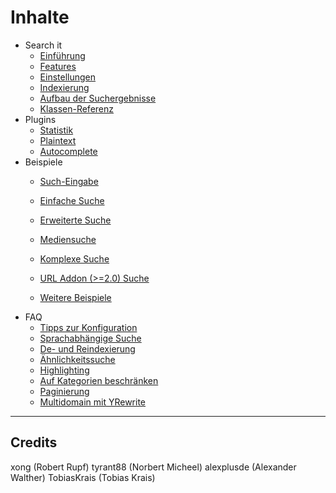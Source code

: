 # Inhalte

- Search it
	- [Einführung](search_it-intro.md)
	- [Features](search_it-features.md)
	- [Einstellungen](search_it-settings.md)
	- [Indexierung](search_it-index.md)
	- [Aufbau der Suchergebnisse](search_it-result.md)
	- [Klassen-Referenz](search_it-reference.md)
- Plugins
	- [Statistik](plugin-stats.md)
	- [Plaintext](plugin-plaintext.md)
	- [Autocomplete](plugin-autocomplete.md)
- Beispiele
	- [Such-Eingabe](module-form.md)
	- [Einfache Suche](module-simple.md)
	- [Erweiterte Suche](module-enhanced.md)
	- [Mediensuche](module-media_search.md)
	- [Komplexe Suche](module-complex.md)
	- [URL Addon (>=2.0) Suche](module-url.md)

	- [Weitere Beispiele](module-more_enhanced.md)
- FAQ
	- [Tipps zur Konfiguration](howto-setup.md)
	- [Sprachabhängige Suche](howto-languages.md)
	- [De- und Reindexierung](howto-reindex.md)
	- [Ähnlichkeitssuche](howto-simsearch.md)
	- [Highlighting](howto-highlighting.md)
	- [Auf Kategorien beschränken](howto-categories.md)
	- [Paginierung](howto-pagination.md)
	- [Multidomain mit YRewrite](howto-multidomainyrewrite.md)

---

## Credits

xong (Robert Rupf) 
tyrant88 (Norbert Micheel) 
alexplusde (Alexander Walther) 
TobiasKrais (Tobias Krais) 

